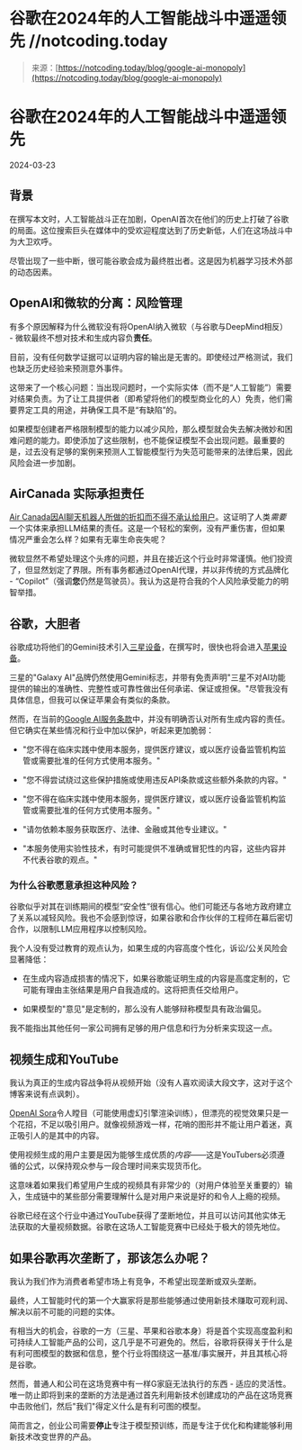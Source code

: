<!--yml

类别：未分类

日期：2024-05-29 12:38:37

-->

# 谷歌在2024年的人工智能战斗中遥遥领先 //notcoding.today

> 来源：[https://notcoding.today/blog/google-ai-monopoly](https://notcoding.today/blog/google-ai-monopoly)

# 谷歌在2024年的人工智能战斗中遥遥领先

2024-03-23

## 背景

在撰写本文时，人工智能战斗正在加剧，OpenAI首次在他们的历史上打破了谷歌的局面。这位搜索巨头在媒体中的受欢迎程度达到了历史新低，人们在这场战斗中为大卫欢呼。

尽管出现了一些中断，很可能谷歌会成为最终胜出者。这是因为机器学习技术外部的动态因素。

## OpenAI和微软的分离：风险管理

有多个原因解释为什么微软没有将OpenAI纳入微软（与谷歌与DeepMind相反） - 微软最终不想对技术和生成内容负**责任**。

目前，没有任何数学证据可以证明内容的输出是无害的。即使经过严格测试，我们也缺乏历史经验来预测意外事件。

这带来了一个核心问题：当出现问题时，一个实际实体（而不是“人工智能”）需要对结果负责。为了让工具提供者（即希望将他们的模型商业化的人）免责，他们需要界定工具的用途，并确保工具不是“有缺陷”的。

如果模型创建者严格限制模型的能力以减少风险，那么模型就会失去解决微妙和困难问题的能力。即使添加了这些限制，也不能保证模型不会出现问题。最重要的是，过去没有足够的案例来预测人工智能模型行为失范可能带来的法律后果，因此风险会进一步加剧。

## AirCanada 实际承担责任

[Air Canada因AI聊天机器人所做的折扣而不得不承认给用户](https://www.washingtonpost.com/travel/2024/02/18/air-canada-airline-chatbot-ruling/)。这证明了人类*需要*一个实体来承担LLM结果的责任。这是一个轻松的案例，没有严重伤害，但如果情况严重会怎么样？如果有无辜生命丧失呢？

微软显然不希望处理这个头疼的问题，并且在接近这个行业时非常谨慎。他们投资了，但显然划定了界限。所有事务都通过OpenAI代理，并以非传统的方式品牌化 - “Copilot”（强调**您**仍然是驾驶员）。我认为这是符合我的个人风险承受能力的明智举措。

## 谷歌，大胆者

谷歌成功将他们的Gemini技术引入[三星设备](https://blog.google/products/android/google-ai-samsung-galaxy-s24/)，在撰写时，很快也将会进入[苹果设备](https://www.forbes.com/sites/siladityaray/2024/03/18/apple-reportedly-in-talks-with-google-to-integrate-geminis-ai-service-into-the-iphone)。

三星的"Galaxy AI"品牌仍然使用Gemini标志，并带有免责声明"三星不对AI功能提供的输出的准确性、完整性或可靠性做出任何承诺、保证或担保。"尽管我没有具体信息，但我可以保证苹果会有类似的条款。

然而，在当前的[Google AI服务条款](https://ai.google.dev/terms)中，并没有明确否认对所有生成内容的责任。但它确实在某些情况和行业中加以保护，听起来更加脆弱：

+   "您不得在临床实践中使用本服务，提供医疗建议，或以医疗设备监管机构监管或需要批准的任何方式使用本服务。"

+   "您不得尝试绕过这些保护措施或使用违反API条款或这些额外条款的内容。"

+   "您不得在临床实践中使用本服务，提供医疗建议，或以医疗设备监管机构监管或需要批准的任何方式使用本服务。"

+   "请勿依赖本服务获取医疗、法律、金融或其他专业建议。"

+   "本服务使用实验性技术，有时可能提供不准确或冒犯性的内容，这些内容并不代表谷歌的观点。"

### 为什么谷歌愿意承担这种风险？

谷歌似乎对其在训练期间的模型“安全性”很有信心。他们可能还与各地方政府建立了关系以减轻风险。我也不会感到惊讶，如果谷歌和合作伙伴的工程师在幕后密切合作，以限制LLM应用程序以控制风险。

我个人没有受过教育的观点认为，如果生成的内容高度个性化，诉讼/公关风险会显著降低：

+   在生成内容造成损害的情况下，如果谷歌能证明生成的内容是高度定制的，它可能有理由主张结果是用户自我造成的。这将把责任交给用户。

+   如果模型的"意见"是定制的，那么没有人能够辩称模型具有政治偏见。

我不能指出其他任何一家公司拥有足够的用户信息和行为分析来实现这一点。

## 视频生成和YouTube

我认为真正的生成内容战争将从视频开始（没有人喜欢阅读大段文字，这对于这个博客来说有点讽刺）。

[OpenAI Sora](https://openai.com/sora)令人瞠目（可能使用虚幻引擎渲染训练），但漂亮的视觉效果只是一个花招，不足以吸引用户。就像视频游戏一样，花哨的图形并不能让用户着迷，真正吸引人的是其中的内容。

使用视频生成的用户主要是因为能够生成优质的*内容*——这是YouTubers必须遵循的公式，以保持观众参与一段合理时间来实现货币化。

这意味着如果我们希望用户生成的视频具有非常少的（对用户体验至关重要的）输入，生成链中的某些部分需要理解什么是对用户来说是好的和令人上瘾的视频。

谷歌已经在这个行业中通过YouTube获得了垄断地位，并且可以访问其他实体无法获取的大量视频数据。谷歌在这场人工智能竞赛中已经处于极大的领先地位。

## 如果谷歌再次垄断了，那该怎么办呢？

我认为我们作为消费者希望市场上有竞争，不希望出现垄断或双头垄断。

最终，人工智能时代的第一个大赢家将是那些能够通过使用新技术赚取可观利润、解决以前不可能的问题的实体。

有相当大的机会，谷歌的一方（三星、苹果和谷歌本身）将是首个实现高度盈利和可持续人工智能产品的公司，这几乎是不可避免的。然后，谷歌将获得关于什么是有利可图模型的数据和信息，整个行业将围绕这一基准/事实展开，并且其核心将是谷歌。

然而，普通人和公司在这场竞赛中有一样G家庭无法执行的东西 - 适应的灵活性。唯一防止即将到来的垄断的方法是通过首先利用新技术创建成功的产品在这场竞赛中击败他们，然后"我们"得定义什么是有利可图的模型。

简而言之，创业公司需要**停止**专注于模型预训练，而是专注于优化和构建能够利用新技术改变世界的产品。
